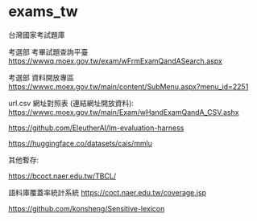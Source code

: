 # exams_tw
台灣國家考試題庫

考選部 考畢試題查詢平臺 https://wwwq.moex.gov.tw/exam/wFrmExamQandASearch.aspx

考選部 資料開放專區 https://wwwc.moex.gov.tw/main/content/SubMenu.aspx?menu_id=2251

url.csv 網址對照表 (連結網址開放資料): https://wwwc.moex.gov.tw/main/Exam/wHandExamQandA_CSV.ashx

https://github.com/EleutherAI/lm-evaluation-harness

https://huggingface.co/datasets/cais/mmlu

其他暫存:

https://bcoct.naer.edu.tw/TBCL/

語料庫覆蓋率統計系統 https://coct.naer.edu.tw/coverage.jsp

https://github.com/konsheng/Sensitive-lexicon


